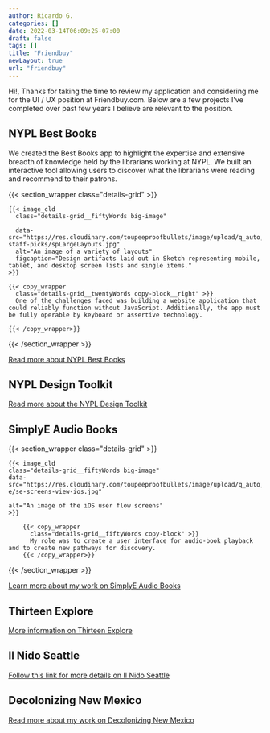 ```yaml
---
author: Ricardo G.
categories: []
date: 2022-03-14T06:09:25-07:00
draft: false
tags: []
title: "Friendbuy"
newLayout: true
url: "friendbuy"
---
```

Hi!, Thanks for taking the time to review my application and considering me for the UI / UX position at Friendbuy.com. Below are a few projects I've completed over past few years I believe are relevant to the position.

## NYPL Best Books

We created the Best Books app to highlight the expertise and extensive breadth of knowledge held by the librarians working at NYPL. We built an interactive tool allowing users to discover what the librarians were reading and recommend to their patrons.

{{< section_wrapper class="details-grid" >}}
  
    {{< image_cld
      class="details-grid__fiftyWords big-image"
      
      data-src="https://res.cloudinary.com/toupeeproofbullets/image/upload/q_auto,w_auto,c_scale,f_auto/v1548801966/nypl-staff-picks/spLargeLayouts.jpg"
      alt="An image of a variety of layouts"
      figcaption="Design artifacts laid out in Sketch representing mobile, tablet, and desktop screen lists and single items."
    >}}

    {{< copy_wrapper
      class="details-grid__twentyWords copy-block__right" >}}
      One of the challenges faced was building a website application that could reliably function without JavaScript. Additionally, the app must be fully operable by keyboard or assertive technology.
      
    {{< /copy_wrapper>}}

{{< /section_wrapper >}}

[Read more about NYPL Best Books](../../portfolio/nypl-best-books)

## NYPL Design Toolkit

[Read more about the NYPL Design Toolkit](../../portfolio/nypl-design-toolkit/)

## SimplyE Audio Books

{{< section_wrapper class="details-grid" >}}

    {{< image_cld
    class="details-grid__fiftyWords big-image"
    data-src="https://res.cloudinary.com/toupeeproofbullets/image/upload/q_auto,w_auto,c_scale,f_auto/v1582837490/simply-e/se-screens-view-ios.jpg"
    
    alt="An image of the iOS user flow screens"
    >}}

        {{< copy_wrapper
          class="details-grid__fiftyWords copy-block" >}}
          My role was to create a user interface for audio-book playback and to create new pathways for discovery.
        {{< /copy_wrapper>}}

{{< /section_wrapper >}}

[Learn more about my work on SimplyE Audio Books](../../portfolio/simplye-audiobook-player)

## Thirteen Explore

[More information on Thirteen Explore](../../portfolio/thirteen-explore)

## Il Nido Seattle

[Follow this link for more details on Il Nido Seattle](../../portfolio/il-nido-seattle)

## Decolonizing New Mexico

[Read more about my work on Decolonizing New Mexico](../../portfolio/decolonizing-new-mexico)
